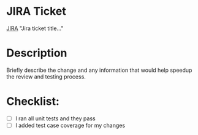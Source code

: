 # JIRA Ticket

[JIRA](https://bugster.forgerock.org/jira/browse/SDKS-xxx) "Jira ticket title..."

# Description

Briefly describe the change and any information that would help speedup the review and testing process.

# Checklist:

- [ ] I ran all unit tests and they pass
- [ ] I added test case coverage for my changes
